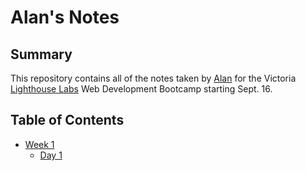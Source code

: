 # Alan's Notes

## Summary
This repository contains all of the notes taken by [Alan](https://github.com/Smesworld) for the Victoria [Lighthouse Labs](https://lighthouselabs.ca) Web Development Bootcamp starting Sept. 16.

## Table of Contents

* [Week 1](/Week_1)
  * [Day 1](/Week_1/Day_1)
